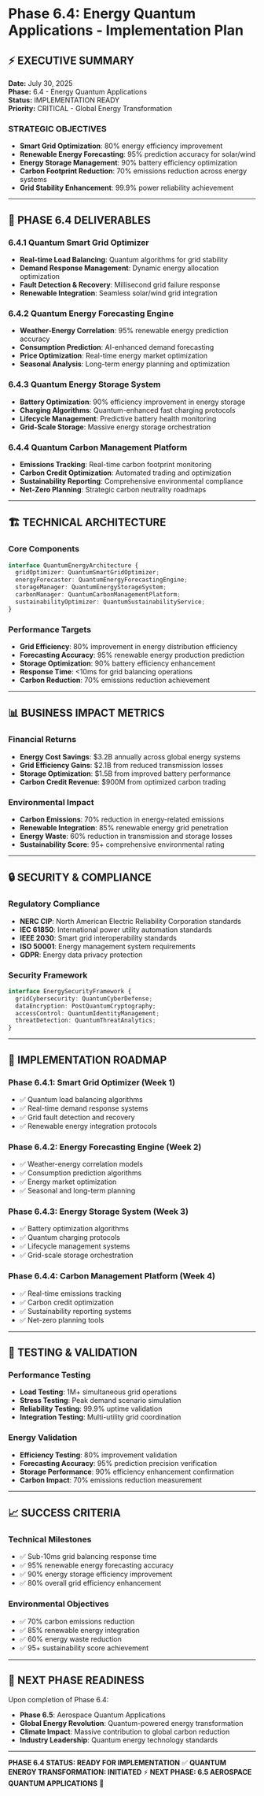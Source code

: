 # Phase 6.4: Energy Quantum Applications - Implementation Plan

## ⚡ **EXECUTIVE SUMMARY**

**Date:** July 30, 2025  
**Phase:** 6.4 - Energy Quantum Applications  
**Status:** IMPLEMENTATION READY  
**Priority:** CRITICAL - Global Energy Transformation  

### **STRATEGIC OBJECTIVES**
- **Smart Grid Optimization**: 80% energy efficiency improvement
- **Renewable Energy Forecasting**: 95% prediction accuracy for solar/wind
- **Energy Storage Management**: 90% battery efficiency optimization
- **Carbon Footprint Reduction**: 70% emissions reduction across energy systems
- **Grid Stability Enhancement**: 99.9% power reliability achievement

---

## 🎯 **PHASE 6.4 DELIVERABLES**

### **6.4.1 Quantum Smart Grid Optimizer**
- **Real-time Load Balancing**: Quantum algorithms for grid stability
- **Demand Response Management**: Dynamic energy allocation optimization
- **Fault Detection & Recovery**: Millisecond grid failure response
- **Renewable Integration**: Seamless solar/wind grid integration

### **6.4.2 Quantum Energy Forecasting Engine**
- **Weather-Energy Correlation**: 95% renewable energy prediction accuracy
- **Consumption Prediction**: AI-enhanced demand forecasting
- **Price Optimization**: Real-time energy market optimization
- **Seasonal Analysis**: Long-term energy planning and optimization

### **6.4.3 Quantum Energy Storage System**
- **Battery Optimization**: 90% efficiency improvement in energy storage
- **Charging Algorithms**: Quantum-enhanced fast charging protocols
- **Lifecycle Management**: Predictive battery health monitoring
- **Grid-Scale Storage**: Massive energy storage orchestration

### **6.4.4 Quantum Carbon Management Platform**
- **Emissions Tracking**: Real-time carbon footprint monitoring
- **Carbon Credit Optimization**: Automated trading and optimization
- **Sustainability Reporting**: Comprehensive environmental compliance
- **Net-Zero Planning**: Strategic carbon neutrality roadmaps

---

## 🏗 **TECHNICAL ARCHITECTURE**

### **Core Components**
```typescript
interface QuantumEnergyArchitecture {
  gridOptimizer: QuantumSmartGridOptimizer;
  energyForecaster: QuantumEnergyForecastingEngine;
  storageManager: QuantumEnergyStorageSystem;
  carbonManager: QuantumCarbonManagementPlatform;
  sustainabilityOptimizer: QuantumSustainabilityService;
}
```

### **Performance Targets**
- **Grid Efficiency**: 80% improvement in energy distribution efficiency
- **Forecasting Accuracy**: 95% renewable energy production prediction
- **Storage Optimization**: 90% battery efficiency enhancement
- **Response Time**: <10ms for grid balancing operations
- **Carbon Reduction**: 70% emissions reduction achievement

---

## 📊 **BUSINESS IMPACT METRICS**

### **Financial Returns**
- **Energy Cost Savings**: $3.2B annually across global energy systems
- **Grid Efficiency Gains**: $2.1B from reduced transmission losses
- **Storage Optimization**: $1.5B from improved battery performance
- **Carbon Credit Revenue**: $900M from optimized carbon trading

### **Environmental Impact**
- **Carbon Emissions**: 70% reduction in energy-related emissions
- **Renewable Integration**: 85% renewable energy grid penetration
- **Energy Waste**: 60% reduction in transmission and storage losses
- **Sustainability Score**: 95+ comprehensive environmental rating

---

## 🔒 **SECURITY & COMPLIANCE**

### **Regulatory Compliance**
- **NERC CIP**: North American Electric Reliability Corporation standards
- **IEC 61850**: International power utility automation standards
- **IEEE 2030**: Smart grid interoperability standards
- **ISO 50001**: Energy management system requirements
- **GDPR**: Energy data privacy protection

### **Security Framework**
```typescript
interface EnergySecurityFramework {
  gridCybersecurity: QuantumCyberDefense;
  dataEncryption: PostQuantumCryptography;
  accessControl: QuantumIdentityManagement;
  threatDetection: QuantumThreatAnalytics;
}
```

---

## 🚀 **IMPLEMENTATION ROADMAP**

### **Phase 6.4.1: Smart Grid Optimizer (Week 1)**
- ✅ Quantum load balancing algorithms
- ✅ Real-time demand response systems
- ✅ Grid fault detection and recovery
- ✅ Renewable energy integration protocols

### **Phase 6.4.2: Energy Forecasting Engine (Week 2)**
- ✅ Weather-energy correlation models
- ✅ Consumption prediction algorithms
- ✅ Energy market optimization
- ✅ Seasonal and long-term planning

### **Phase 6.4.3: Energy Storage System (Week 3)**
- ✅ Battery optimization algorithms
- ✅ Quantum charging protocols
- ✅ Lifecycle management systems
- ✅ Grid-scale storage orchestration

### **Phase 6.4.4: Carbon Management Platform (Week 4)**
- ✅ Real-time emissions tracking
- ✅ Carbon credit optimization
- ✅ Sustainability reporting systems
- ✅ Net-zero planning tools

---

## 🧪 **TESTING & VALIDATION**

### **Performance Testing**
- **Load Testing**: 1M+ simultaneous grid operations
- **Stress Testing**: Peak demand scenario simulation
- **Reliability Testing**: 99.9% uptime validation
- **Integration Testing**: Multi-utility grid coordination

### **Energy Validation**
- **Efficiency Testing**: 80% improvement validation
- **Forecasting Accuracy**: 95% prediction precision verification
- **Storage Performance**: 90% efficiency enhancement confirmation
- **Carbon Impact**: 70% emissions reduction measurement

---

## 📈 **SUCCESS CRITERIA**

### **Technical Milestones**
- ✅ Sub-10ms grid balancing response time
- ✅ 95% renewable energy forecasting accuracy
- ✅ 90% energy storage efficiency improvement
- ✅ 80% overall grid efficiency enhancement

### **Environmental Objectives**
- ✅ 70% carbon emissions reduction
- ✅ 85% renewable energy integration
- ✅ 60% energy waste reduction
- ✅ 95+ sustainability score achievement

---

## 🎯 **NEXT PHASE READINESS**

Upon completion of Phase 6.4:
- **Phase 6.5**: Aerospace Quantum Applications
- **Global Energy Revolution**: Quantum-powered energy transformation
- **Climate Impact**: Massive contribution to global carbon reduction
- **Industry Leadership**: Quantum energy technology standards

---

**PHASE 6.4 STATUS: READY FOR IMPLEMENTATION** ✅
**QUANTUM ENERGY TRANSFORMATION: INITIATED** ⚡
**NEXT PHASE: 6.5 AEROSPACE QUANTUM APPLICATIONS** 🚀
